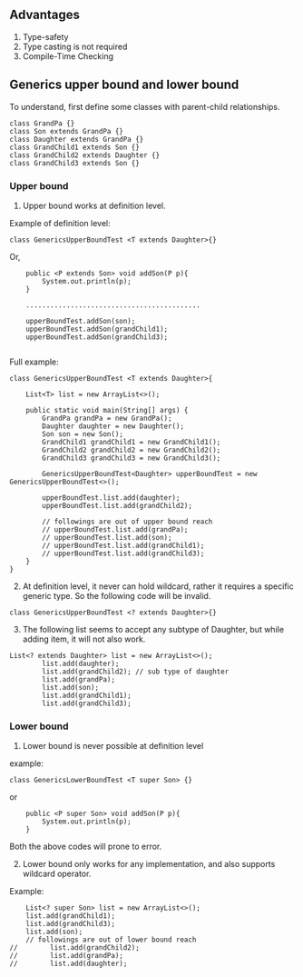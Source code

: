 ## Advantages

1. Type-safety
2. Type casting is not required
3. Compile-Time Checking

## Generics upper bound and lower bound

To understand, first define some classes with parent-child relationships.
```
class GrandPa {}
class Son extends GrandPa {}
class Daughter extends GrandPa {}
class GrandChild1 extends Son {}
class GrandChild2 extends Daughter {}
class GrandChild3 extends Son {}
```

### Upper bound

1. Upper bound works at definition level.

Example of definition level:
```
class GenericsUpperBoundTest <T extends Daughter>{}
```

Or,

```
    public <P extends Son> void addSon(P p){
        System.out.println(p);
    }
    
    ...........................................
    
    upperBoundTest.addSon(son);
    upperBoundTest.addSon(grandChild1);
    upperBoundTest.addSon(grandChild3);
    
```

Full example:

```
class GenericsUpperBoundTest <T extends Daughter>{

    List<T> list = new ArrayList<>();
    
    public static void main(String[] args) {
        GrandPa grandPa = new GrandPa();
        Daughter daughter = new Daughter();
        Son son = new Son();
        GrandChild1 grandChild1 = new GrandChild1();
        GrandChild2 grandChild2 = new GrandChild2();
        GrandChild3 grandChild3 = new GrandChild3();

        GenericsUpperBoundTest<Daughter> upperBoundTest = new GenericsUpperBoundTest<>();

        upperBoundTest.list.add(daughter);
        upperBoundTest.list.add(grandChild2);
        
        // followings are out of upper bound reach
        // upperBoundTest.list.add(grandPa);
        // upperBoundTest.list.add(son);
        // upperBoundTest.list.add(grandChild1);
        // upperBoundTest.list.add(grandChild3);
    }
}
```

2. At definition level, it never can hold wildcard, rather it requires a specific generic type. So the following code will be invalid.
```
class GenericsUpperBoundTest <? extends Daughter>{}

```

3. The following list seems to accept any subtype of Daughter, but while adding item, it will not also work.
```
List<? extends Daughter> list = new ArrayList<>();
        list.add(daughter);
        list.add(grandChild2); // sub type of daughter
        list.add(grandPa);
        list.add(son);
        list.add(grandChild1);
        list.add(grandChild3);
```

### Lower bound
1. Lower bound is never possible at definition level

example:
```
class GenericsLowerBoundTest <T super Son> {}

```
or
```
    public <P super Son> void addSon(P p){
        System.out.println(p);
    }
```

Both the above codes will prone to error.

2. Lower bound only works for any implementation, and also supports wildcard operator.

Example:

```
    List<? super Son> list = new ArrayList<>();
    list.add(grandChild1);
    list.add(grandChild3);
    list.add(son);
    // followings are out of lower bound reach
//        list.add(grandChild2);
//        list.add(grandPa);
//        list.add(daughter);
```